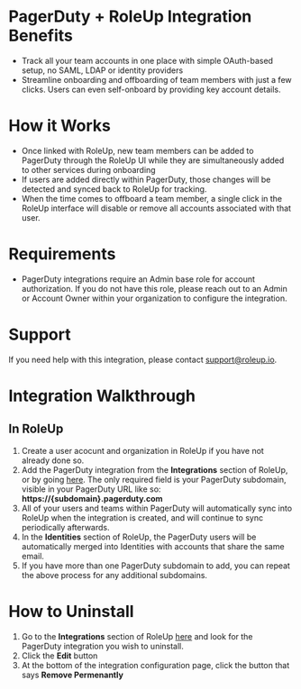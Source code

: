 # PagerDuty + RoleUp Integration Benefits

- Track all your team accounts in one place with simple OAuth-based setup, no SAML, LDAP or identity providers
- Streamline onboarding and offboarding of team members with just a few clicks. Users can even self-onboard by providing key account details.

# How it Works
- Once linked with RoleUp, new team members can be added to PagerDuty through the RoleUp UI while they are simultaneously added to other services during onboarding
- If users are added directly within PagerDuty, those changes will be detected and synced back to RoleUp for tracking.
- When the time comes to offboard a team member, a single click in the RoleUp interface will disable or remove all accounts associated with that user.

# Requirements
- PagerDuty integrations require an Admin base role for account authorization. If you do not have this role, please reach out to an Admin or Account Owner within your organization to configure the integration.

# Support
If you need help with this integration, please contact [support@roleup.io](mailto:support@roleup.io). 

# Integration Walkthrough
## In RoleUp

1. Create a user acocunt and organization in RoleUp if you have not already done so.
2. Add the PagerDuty integration from the **Integrations** section of RoleUp, or by going [here](https://app.roleup.io/orgs/_/add-integration?integration=pagerduty). The only required field is your PagerDuty subdomain, visible in your PagerDuty URL like so: **https://{subdomain}.pagerduty.com**
3. All of your users and teams within PagerDuty will automatically sync into RoleUp when the integration is created, and will continue to sync periodically afterwards.
4. In the **Identities** section of RoleUp, the PagerDuty users will be automatically merged into Identities with accounts that share the same email.
5. If you have more than one PagerDuty subdomain to add, you can repeat the above process for any additional subdomains.

# How to Uninstall

1. Go to the **Integrations** section of RoleUp [here](https://app.roleup.io/orgs/_/integrations) and look for the PagerDuty integration you wish to uninstall.
2. Click the **Edit** button
3. At the bottom of the integration configuration page, click the button that says **Remove Permenantly**
